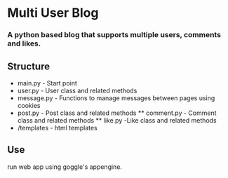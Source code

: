 # Multi User Blog

### A python based blog that supports multiple users, comments and likes.

## Structure
* main.py - Start point
* user.py - User class and related methods
* message.py - Functions to manage messages between pages using cookies
* post.py - Post class and related methods
  ** comment.py  - Comment class and related methods
  ** like.py -Like class and related methods
* /templates - html templates

## Use
run web app using goggle's appengine.
